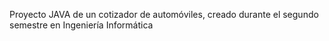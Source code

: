 Proyecto JAVA de un cotizador de automóviles, creado durante el segundo semestre en Ingeniería Informática
